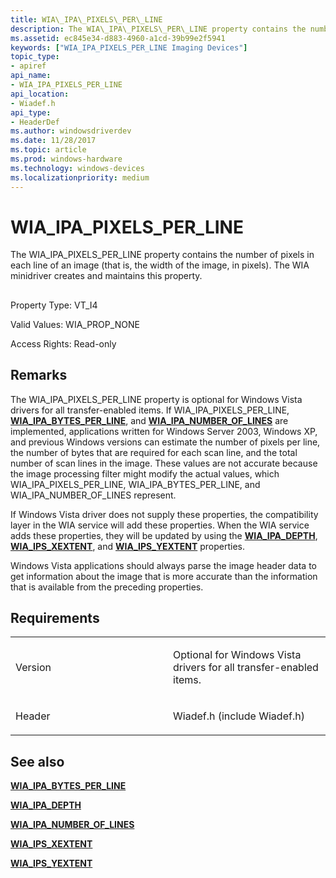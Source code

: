 ```yaml
---
title: WIA\_IPA\_PIXELS\_PER\_LINE
description: The WIA\_IPA\_PIXELS\_PER\_LINE property contains the number of pixels in each line of an image (that is, the width of the image, in pixels). The WIA minidriver creates and maintains this property.
ms.assetid: ec845e34-d883-4960-a1cd-39b99e2f5941
keywords: ["WIA_IPA_PIXELS_PER_LINE Imaging Devices"]
topic_type:
- apiref
api_name:
- WIA_IPA_PIXELS_PER_LINE
api_location:
- Wiadef.h
api_type:
- HeaderDef
ms.author: windowsdriverdev
ms.date: 11/28/2017
ms.topic: article
ms.prod: windows-hardware
ms.technology: windows-devices
ms.localizationpriority: medium
---
```


# WIA\_IPA\_PIXELS\_PER\_LINE


The WIA\_IPA\_PIXELS\_PER\_LINE property contains the number of pixels in each line of an image (that is, the width of the image, in pixels). The WIA minidriver creates and maintains this property.

## <span id="ddk_wia_ipa_pixels_per_line_si"></span><span id="DDK_WIA_IPA_PIXELS_PER_LINE_SI"></span>


Property Type: VT\_I4

Valid Values: WIA\_PROP\_NONE

Access Rights: Read-only

Remarks
-------

The WIA\_IPA\_PIXELS\_PER\_LINE property is optional for Windows Vista drivers for all transfer-enabled items. If WIA\_IPA\_PIXELS\_PER\_LINE, [**WIA\_IPA\_BYTES\_PER\_LINE**](wia-ipa-bytes-per-line.md), and [**WIA\_IPA\_NUMBER\_OF\_LINES**](wia-ipa-number-of-lines.md) are implemented, applications written for Windows Server 2003, Windows XP, and previous Windows versions can estimate the number of pixels per line, the number of bytes that are required for each scan line, and the total number of scan lines in the image. These values are not accurate because the image processing filter might modify the actual values, which WIA\_IPA\_PIXELS\_PER\_LINE, WIA\_IPA\_BYTES\_PER\_LINE, and WIA\_IPA\_NUMBER\_OF\_LINES represent.

If Windows Vista driver does not supply these properties, the compatibility layer in the WIA service will add these properties. When the WIA service adds these properties, they will be updated by using the [**WIA\_IPA\_DEPTH**](wia-ipa-depth.md), [**WIA\_IPS\_XEXTENT**](wia-ips-xextent.md), and [**WIA\_IPS\_YEXTENT**](wia-ips-yextent.md) properties.

Windows Vista applications should always parse the image header data to get information about the image that is more accurate than the information that is available from the preceding properties.

Requirements
------------

<table>
<colgroup>
<col width="50%" />
<col width="50%" />
</colgroup>
<tbody>
<tr class="odd">
<td><p>Version</p></td>
<td><p>Optional for Windows Vista drivers for all transfer-enabled items.</p></td>
</tr>
<tr class="even">
<td><p>Header</p></td>
<td>Wiadef.h (include Wiadef.h)</td>
</tr>
</tbody>
</table>

## <span id="see_also"></span>See also


[**WIA\_IPA\_BYTES\_PER\_LINE**](wia-ipa-bytes-per-line.md)

[**WIA\_IPA\_DEPTH**](wia-ipa-depth.md)

[**WIA\_IPA\_NUMBER\_OF\_LINES**](wia-ipa-number-of-lines.md)

[**WIA\_IPS\_XEXTENT**](wia-ips-xextent.md)

[**WIA\_IPS\_YEXTENT**](wia-ips-yextent.md)

 

 






